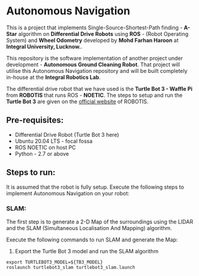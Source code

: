 # Autonomous Navigation 
This is a project that implements Single-Source-Shortest-Path finding - **A-Star** algorithm on **Differential Drive Robots** using **ROS** - (Robot Operating System) and **Wheel Odometry** developed by **Mohd Farhan Haroon** at **Integral University, Lucknow.**. 

This repository is the software implementation of another project under development - **Autonomous Ground Cleaning Robot**. That project will utilise this Autonomous Navigation repository and will be built completely in-house at the **Integral Robotics Lab**.

The differential drive robot that we have used is the **Turtle Bot 3 - Waffle Pi** from **ROBOTIS** that runs ROS - **NOETIC**.
The steps to setup and run the **Turtle Bot 3** are given on the [official website](https://emanual.robotis.com/docs/en/platform/turtlebot3/quick-start/) of ROBOTIS.

## Pre-requisites:
* Differential Drive Robot (Turtle Bot 3 here) 
* Ubuntu 20.04 LTS - focal fossa
* ROS NOETIC on host PC
* Python - 2.7 or above

## Steps to run:
It is assumed that the robot is fully setup. 
Execute the following steps to implement Autonomous Navigation on your robot:

### SLAM: 
      
The first step is to generate a 2-D Map of the surroundings using the LIDAR and the SLAM (Simultaneous Localisation And Mapping) algorithm.

Execute the following commands to run SLAM and generate the Map:

1. Export the Turtle Bot 3 model and run the SLAM algorithm
```
export TURTLEBOT3_MODEL=${TB3_MODEL}
roslaunch turtlebot3_slam turtlebot3_slam.launch
```

